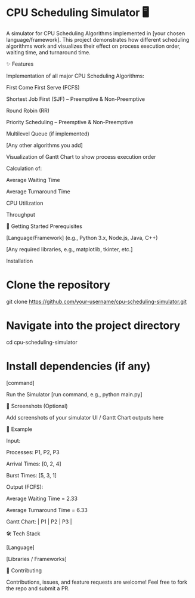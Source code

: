 # CPU Scheduling Simulator 🖥️ 

A simulator for CPU Scheduling Algorithms implemented in [your chosen language/framework].
This project demonstrates how different scheduling algorithms work and visualizes their effect on process execution order, waiting time, and turnaround time.

✨ Features

Implementation of all major CPU Scheduling Algorithms:

First Come First Serve (FCFS)

Shortest Job First (SJF) – Preemptive & Non-Preemptive

Round Robin (RR)

Priority Scheduling – Preemptive & Non-Preemptive

Multilevel Queue (if implemented)

[Any other algorithms you add]

Visualization of Gantt Chart to show process execution order

Calculation of:

Average Waiting Time

Average Turnaround Time

CPU Utilization

Throughput

🚀 Getting Started
Prerequisites

[Language/Framework] (e.g., Python 3.x, Node.js, Java, C++)

[Any required libraries, e.g., matplotlib, tkinter, etc.]

Installation
# Clone the repository
git clone https://github.com/your-username/cpu-scheduling-simulator.git

# Navigate into the project directory
cd cpu-scheduling-simulator

# Install dependencies (if any)
[command]

Run the Simulator
[run command, e.g., python main.py]

📸 Screenshots (Optional)

Add screenshots of your simulator UI / Gantt Chart outputs here

📖 Example

Input:

Processes: P1, P2, P3

Arrival Times: [0, 2, 4]

Burst Times: [5, 3, 1]

Output (FCFS):

Average Waiting Time = 2.33

Average Turnaround Time = 6.33

Gantt Chart: | P1 | P2 | P3 |

🛠️ Tech Stack

[Language]

[Libraries / Frameworks]

🤝 Contributing

Contributions, issues, and feature requests are welcome!
Feel free to fork the repo and submit a PR.
